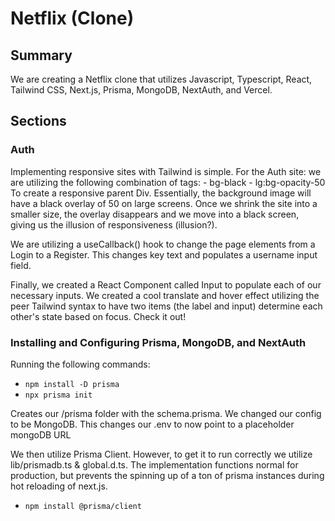 # Netflix (Clone)

## Summary

We are creating a Netflix clone that utilizes Javascript, Typescript, React, Tailwind CSS, Next.js, Prisma, MongoDB, NextAuth, and Vercel.

## Sections

### Auth

Implementing responsive sites with Tailwind is simple. For the Auth site: we are utilizing the following combination of tags: - bg-black - lg:bg-opacity-50
To create a responsive parent Div. Essentially, the background image will have a black overlay of 50 on large screens. Once we shrink the site into a smaller size, the overlay disappears and we move into a black screen, giving us the illusion of responsiveness (illusion?).

We are utilizing a useCallback() hook to change the page elements from a Login to a Register. This changes key text and populates a username input field.

Finally, we created a React Component called Input to populate each of our necessary inputs. We created a cool translate and hover effect utilizing the peer Tailwind syntax to have two items (the label and input) determine each other's state based on focus. Check it out!

### Installing and Configuring Prisma, MongoDB, and NextAuth

Running the following commands:

- `npm install -D prisma`
- `npx prisma init`

Creates our /prisma folder with the schema.prisma. We changed our config to be MongoDB. This changes our .env to now point to a placeholder mongoDB URL

We then utilize Prisma Client. However, to get it to run correctly we utilize lib/prismadb.ts & global.d.ts. The implementation functions normal for production, but prevents the spinning up of a ton of prisma instances during hot reloading of next.js.

- `npm install @prisma/client`
